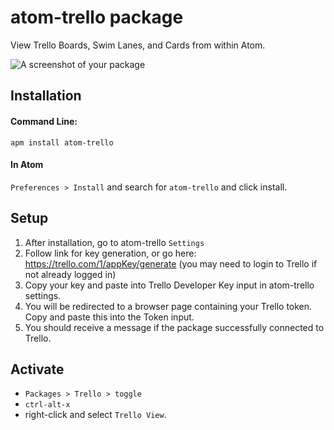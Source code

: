 # atom-trello package

View Trello Boards, Swim Lanes, and Cards from within Atom.

![A screenshot of your package](https://cloud.githubusercontent.com/assets/3884266/11539982/17a1b71c-98f8-11e5-95ba-1a13639b1190.png)

## Installation

#### Command Line:
```
apm install atom-trello
```

#### In Atom
`Preferences > Install` and search for `atom-trello` and click install.

## Setup
1. After installation, go to atom-trello `Settings`
2. Follow link for key generation, or go here: https://trello.com/1/appKey/generate (you may need to login to Trello if not already logged in)
3. Copy your key and paste into Trello Developer Key input in atom-trello settings.
4. You will be redirected to a browser page containing your Trello token. Copy and paste this into the Token input.
5. You should receive a message if the package successfully connected to Trello.

## Activate
- `Packages > Trello > toggle`
- `ctrl-alt-x`
- right-click and select `Trello View`.
